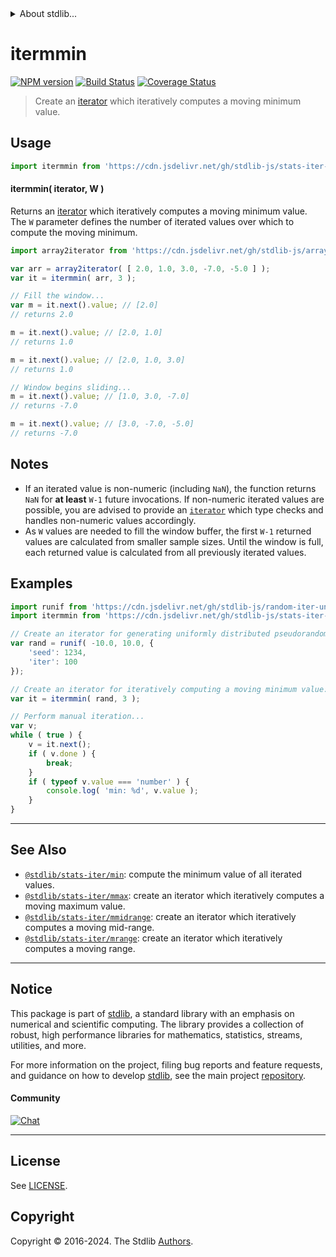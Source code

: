 <!--

@license Apache-2.0

Copyright (c) 2019 The Stdlib Authors.

Licensed under the Apache License, Version 2.0 (the "License");
you may not use this file except in compliance with the License.
You may obtain a copy of the License at

   http://www.apache.org/licenses/LICENSE-2.0

Unless required by applicable law or agreed to in writing, software
distributed under the License is distributed on an "AS IS" BASIS,
WITHOUT WARRANTIES OR CONDITIONS OF ANY KIND, either express or implied.
See the License for the specific language governing permissions and
limitations under the License.

-->


<details>
  <summary>
    About stdlib...
  </summary>
  <p>We believe in a future in which the web is a preferred environment for numerical computation. To help realize this future, we've built stdlib. stdlib is a standard library, with an emphasis on numerical and scientific computation, written in JavaScript (and C) for execution in browsers and in Node.js.</p>
  <p>The library is fully decomposable, being architected in such a way that you can swap out and mix and match APIs and functionality to cater to your exact preferences and use cases.</p>
  <p>When you use stdlib, you can be absolutely certain that you are using the most thorough, rigorous, well-written, studied, documented, tested, measured, and high-quality code out there.</p>
  <p>To join us in bringing numerical computing to the web, get started by checking us out on <a href="https://github.com/stdlib-js/stdlib">GitHub</a>, and please consider <a href="https://opencollective.com/stdlib">financially supporting stdlib</a>. We greatly appreciate your continued support!</p>
</details>

# itermmin

[![NPM version][npm-image]][npm-url] [![Build Status][test-image]][test-url] [![Coverage Status][coverage-image]][coverage-url] <!-- [![dependencies][dependencies-image]][dependencies-url] -->

> Create an [iterator][mdn-iterator-protocol] which iteratively computes a moving minimum value.

<section class="intro">

</section>

<!-- /.intro -->

<!-- Package usage documentation. -->



<section class="usage">

## Usage

```javascript
import itermmin from 'https://cdn.jsdelivr.net/gh/stdlib-js/stats-iter-mmin@v0.2.1-deno/mod.js';
```

#### itermmin( iterator, W )

Returns an [iterator][mdn-iterator-protocol] which iteratively computes a moving minimum value. The `W` parameter defines the number of iterated values over which to compute the moving minimum.

```javascript
import array2iterator from 'https://cdn.jsdelivr.net/gh/stdlib-js/array-to-iterator@deno/mod.js';

var arr = array2iterator( [ 2.0, 1.0, 3.0, -7.0, -5.0 ] );
var it = itermmin( arr, 3 );

// Fill the window...
var m = it.next().value; // [2.0]
// returns 2.0

m = it.next().value; // [2.0, 1.0]
// returns 1.0

m = it.next().value; // [2.0, 1.0, 3.0]
// returns 1.0

// Window begins sliding...
m = it.next().value; // [1.0, 3.0, -7.0]
// returns -7.0

m = it.next().value; // [3.0, -7.0, -5.0]
// returns -7.0
```

</section>

<!-- /.usage -->

<!-- Package usage notes. Make sure to keep an empty line after the `section` element and another before the `/section` close. -->

<section class="notes">

## Notes

-   If an iterated value is non-numeric (including `NaN`), the function returns `NaN` for **at least** `W-1` future invocations. If non-numeric iterated values are possible, you are advised to provide an [`iterator`][mdn-iterator-protocol] which type checks and handles non-numeric values accordingly.
-   As `W` values are needed to fill the window buffer, the first `W-1` returned values are calculated from smaller sample sizes. Until the window is full, each returned value is calculated from all previously iterated values.

</section>

<!-- /.notes -->

<!-- Package usage examples. -->

<section class="examples">

## Examples

<!-- eslint no-undef: "error" -->

```javascript
import runif from 'https://cdn.jsdelivr.net/gh/stdlib-js/random-iter-uniform@deno/mod.js';
import itermmin from 'https://cdn.jsdelivr.net/gh/stdlib-js/stats-iter-mmin@v0.2.1-deno/mod.js';

// Create an iterator for generating uniformly distributed pseudorandom numbers:
var rand = runif( -10.0, 10.0, {
    'seed': 1234,
    'iter': 100
});

// Create an iterator for iteratively computing a moving minimum value:
var it = itermmin( rand, 3 );

// Perform manual iteration...
var v;
while ( true ) {
    v = it.next();
    if ( v.done ) {
        break;
    }
    if ( typeof v.value === 'number' ) {
        console.log( 'min: %d', v.value );
    }
}
```

</section>

<!-- /.examples -->

<!-- Section to include cited references. If references are included, add a horizontal rule *before* the section. Make sure to keep an empty line after the `section` element and another before the `/section` close. -->

<section class="references">

</section>

<!-- /.references -->

<!-- Section for related `stdlib` packages. Do not manually edit this section, as it is automatically populated. -->

<section class="related">

* * *

## See Also

-   <span class="package-name">[`@stdlib/stats-iter/min`][@stdlib/stats/iter/min]</span><span class="delimiter">: </span><span class="description">compute the minimum value of all iterated values.</span>
-   <span class="package-name">[`@stdlib/stats-iter/mmax`][@stdlib/stats/iter/mmax]</span><span class="delimiter">: </span><span class="description">create an iterator which iteratively computes a moving maximum value.</span>
-   <span class="package-name">[`@stdlib/stats-iter/mmidrange`][@stdlib/stats/iter/mmidrange]</span><span class="delimiter">: </span><span class="description">create an iterator which iteratively computes a moving mid-range.</span>
-   <span class="package-name">[`@stdlib/stats-iter/mrange`][@stdlib/stats/iter/mrange]</span><span class="delimiter">: </span><span class="description">create an iterator which iteratively computes a moving range.</span>

</section>

<!-- /.related -->

<!-- Section for all links. Make sure to keep an empty line after the `section` element and another before the `/section` close. -->


<section class="main-repo" >

* * *

## Notice

This package is part of [stdlib][stdlib], a standard library with an emphasis on numerical and scientific computing. The library provides a collection of robust, high performance libraries for mathematics, statistics, streams, utilities, and more.

For more information on the project, filing bug reports and feature requests, and guidance on how to develop [stdlib][stdlib], see the main project [repository][stdlib].

#### Community

[![Chat][chat-image]][chat-url]

---

## License

See [LICENSE][stdlib-license].


## Copyright

Copyright &copy; 2016-2024. The Stdlib [Authors][stdlib-authors].

</section>

<!-- /.stdlib -->

<!-- Section for all links. Make sure to keep an empty line after the `section` element and another before the `/section` close. -->

<section class="links">

[npm-image]: http://img.shields.io/npm/v/@stdlib/stats-iter-mmin.svg
[npm-url]: https://npmjs.org/package/@stdlib/stats-iter-mmin

[test-image]: https://github.com/stdlib-js/stats-iter-mmin/actions/workflows/test.yml/badge.svg?branch=v0.2.1
[test-url]: https://github.com/stdlib-js/stats-iter-mmin/actions/workflows/test.yml?query=branch:v0.2.1

[coverage-image]: https://img.shields.io/codecov/c/github/stdlib-js/stats-iter-mmin/main.svg
[coverage-url]: https://codecov.io/github/stdlib-js/stats-iter-mmin?branch=main

<!--

[dependencies-image]: https://img.shields.io/david/stdlib-js/stats-iter-mmin.svg
[dependencies-url]: https://david-dm.org/stdlib-js/stats-iter-mmin/main

-->

[chat-image]: https://img.shields.io/gitter/room/stdlib-js/stdlib.svg
[chat-url]: https://app.gitter.im/#/room/#stdlib-js_stdlib:gitter.im

[stdlib]: https://github.com/stdlib-js/stdlib

[stdlib-authors]: https://github.com/stdlib-js/stdlib/graphs/contributors

[umd]: https://github.com/umdjs/umd
[es-module]: https://developer.mozilla.org/en-US/docs/Web/JavaScript/Guide/Modules

[deno-url]: https://github.com/stdlib-js/stats-iter-mmin/tree/deno
[deno-readme]: https://github.com/stdlib-js/stats-iter-mmin/blob/deno/README.md
[umd-url]: https://github.com/stdlib-js/stats-iter-mmin/tree/umd
[umd-readme]: https://github.com/stdlib-js/stats-iter-mmin/blob/umd/README.md
[esm-url]: https://github.com/stdlib-js/stats-iter-mmin/tree/esm
[esm-readme]: https://github.com/stdlib-js/stats-iter-mmin/blob/esm/README.md
[branches-url]: https://github.com/stdlib-js/stats-iter-mmin/blob/main/branches.md

[stdlib-license]: https://raw.githubusercontent.com/stdlib-js/stats-iter-mmin/main/LICENSE

[mdn-iterator-protocol]: https://developer.mozilla.org/en-US/docs/Web/JavaScript/Reference/Iteration_protocols#The_iterator_protocol

<!-- <related-links> -->

[@stdlib/stats/iter/min]: https://github.com/stdlib-js/stats-iter-min/tree/deno

[@stdlib/stats/iter/mmax]: https://github.com/stdlib-js/stats-iter-mmax/tree/deno

[@stdlib/stats/iter/mmidrange]: https://github.com/stdlib-js/stats-iter-mmidrange/tree/deno

[@stdlib/stats/iter/mrange]: https://github.com/stdlib-js/stats-iter-mrange/tree/deno

<!-- </related-links> -->

</section>

<!-- /.links -->
